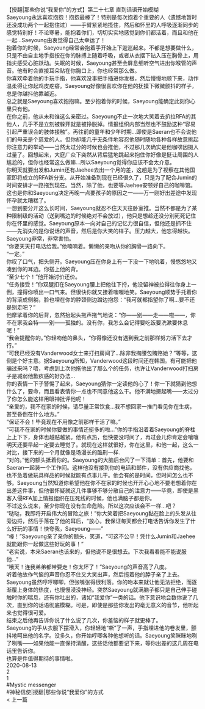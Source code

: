 【授翻|那些你说“我爱你”的方式】第二十七章 直到话语开始模糊<br/>
Saeyoung永远喜欢抱抱！抱抱最棒了！特别是每次抱着个重要的人（遗憾地暂时还没成功两个一起抱住过）——手臂紧紧地揽住，然后和怀里的人呼吸逐渐同步的感觉特别好！不论寒暑，能抱着你们，切切实实地感觉到你们都活着，而且和他在一起...Saeyoung由衷觉得自己太幸运了！<br/>
抱着你的时候，Saeyoung经常会抱着手开始上下逡巡起来。不都是想要做什么，只是不由自主地手指按在你的脉搏上随着呼吸，或者从衣摆下钻入压在胸骨上，用指尖感受心脏跃动。失眠的时候，Saeyoung甚至会屏息细听空气进出你喉管的声音。他有时会直接耳朵贴在你胸口上，你也经常那么做。<br/>
你喜欢牵着他的手玩手指，他喜欢没事把手插进你发根，然后慢慢地顺下来，动作温柔得让你起鸡皮疙瘩。Saeyoung好像很喜欢你在他的抚摸下微微颤抖的样子，总是你越抖他靠越近。<br/>
总之就是Saeyoung喜欢抱抱嘛。至少抱着你的时候，Saeyoung能确定此刻你心里只有他。<br/>
在你之前，他从未和谁这么亲密过。Saeyoung不止一次地大笑着去扒拉RFA的其他人，几乎不是立刻被躲开就是被挣脱掉。情报组织内部当然也不鼓励这种“容易引起严重误会的肢体接触”。再往前的童年和少年时期...即使是Saeran也不会说他们的母亲是个慈爱的人。但你却能几乎无条件地容忍他随时随地各种各样故意挑起你注意力的举动——当然太过分的时候也会推他，不过那几次确实是他咖啡因摄入过量了。回想起来，大庭广众下突然从背后猛地跳起来抱住你好像是挺让周围的人尴尬的，但你也经常这么做嘛...所以Saeyoung觉得你应该不会太介意。<br/>
你明天就要出发和Jumin还有Jaehee去出一个月的差，这趟是为了视察在其他国家即将成立的RFA新分支。从开始准备到现在已经很久了，只是为了配合Jumin的时间安排才一路拖到现在。当然，除了他，也要等Jaehee安顿好自己的咖啡馆。这也是你和Saeyoung决定再晚一点要孩子的原因之一——万一刚好出差途中发现怀孕就太糟糕了。<br/>
一想到要分开这么长时间，Saeyoung就忍不住天天往卧室推。当然不都是为了某种限制级的活动（送到嘴边的时候绝对不会放过），他只是想趁还没分别死死记住你在怀里的感觉。Saeyoung原本一向对自己的记忆力很自信，但他还是抓不住——先消失的是你说话的声音，然后是你大笑的样子。压力越大，他忘得越快。<br/>
Saeyoung非常，非常害怕。<br/>
“你要天天打电话给我。”他喃喃着。懒懒的亲吻从你的胸骨一路向下。<br/>
“一定。”<br/>
你叹了口气，把头侧开。Saeyoung压在你身上有一下没一下地吮着，慢悠悠地又凑到你的耳边。你搭上他的背。<br/>
“至少七个！”他开始讨价还价。<br/>
“任务接受！”你双腿扣在Saeyoung腰上把他往下捋，他没留神被拉得往你身上一倒，撞得你喷出一口气来。但很快你就又接着嗤嗤地笑。Saeyoung顺势手托着你的背滚成侧躺，脸也埋在你的脖颈侧边蹭边抱怨：“我可就都指望你了啊...要不还是别走吧？”<br/>
他摩挲着你的后背，忽然抬起头拖声拖气地说：“你——别——走——啦——，你不在家我会特——别——孤独的。没有你，我怎么会记得要吃饭要洗漱要休息呢！”<br/>
“我会提醒你的。”你轻吻他的鼻头，“你得像还没有遇到我之前那样努力活下去才行。”<br/>
“可我已经没有Vanderwood女士来打扫房间了...除非我掏腰包贿赂她？”等等，这倒是个好主意。据Saeyoung所知，Vanderwood这段时间还在韩国。有可能把他骗过来吗？唔，考虑到上次他拖他出了那么个的任务，也许让Vanderwood打扫房子是减弱他歉疚感的好办法...<br/>
你的表情一下子警惕了起来，Saeyoung猜你一定读他的心了！你一下就猜到他想什么了，要命，而且看表情你一点也不同意他这么干。他不满地撅起嘴——太过分了你怎么能这样用眼神批评他呢！<br/>
“亲爱的，我不在家的时候，请尽量正常饮食...我不想回家一推门看见你在生病，甚至昏倒在什么地方。”<br/>
“保证不会！毕竟现在不用像之前那样干活了嘛。”<br/>
“可我不在家的时候你要做的事情还挺多的啦...”你的手指沿着着Saeyoung的脊柱上上下下，身体也越贴越紧。他有点热，但快要没时间了，再过会儿你肯定会嚷嚷明天还要早起一定要去睡觉了。就现在这样就很好，你在这里，和他一起，这么一对比，接下来的一个月就像是场漫长的酷刑一样.<br/>
“对的。”他的额头抵着你的。Saeyoung的大脑后台闪了一下清单：首先，他要和Saeran一起装一个工作间。这样他没有接到你的电话和邮件，没有供应商找他，也不急着做玩具样品的时候就能有点事儿干。他会有的是时间，但时间怎么也不够。Saeyoung当然知道你希望他在你不在家的时候也开开心心地不要老想着你在出差这件事，但他很怀疑就这几件事够不够分散自己的注意力——毕竟，即使是黑客入侵RFA加上情报组织在压死线的时候，他也满脑子都是你。<br/>
不过这么说来，至少你现在没有生命危险。所以这次应该会不一样...吧？<br/>
“哒哒，我即将开启伟大的冒险之旅！”你大笑着把Saeyoung黏在脸上的头发从往旁边捋，然后手落在了他的耳后，“放心，我保证每天都会打电话告诉你发生了什么好玩的事情！快夸我，Saeyoung——”<br/>
“棒！”Saeyoung亲了亲你的额头，笑道，“可这不公平！凭什么Jumin和Jaehee就能跟你一起做这些好玩的事！”<br/>
“老实说，本来Saeran也该来的，但他说不是很想去。下次我看看能不能说服他...”<br/>
“哦天！连我弟弟都带要走！你太坏了！”Saeyoung的声音高了八度。<br/>
听着他故作气恼的声音你忍不住又大笑出声，然后揽着他的脖子亲了上去。Saeyoung虽然哼哼唧唧，但张嘴张得很利落。你的吻本来就让他无法拒绝，而逐渐覆上身体的热度，也慢慢浸没神经。突然Saeyoung就满脑子都只是自己伸手碰触时你的喘息，还有你吐出的，诸如“我爱你”一类的话。他下意识地会数你说了几次，直到你的话语彻底模糊。可是，即使是那些你发出的毫无意义的音节，他听起来也觉得很可爱。<br/>
结束之后他再告诉你说了什么说了几次，你羞恼的样子就更棒了。<br/>
Saeyoung的手从衣服下摆滑入，你轻轻地“嘶”了一声，手指埋进他的卷发里，颤抖地呵出他的名字。没多久，你开始哼唧各种他想听的话。Saeyoung笑眯眯地咧了咧嘴——如果他能一直保持清醒，这些话他都要记下来，等你出差的这几周在电话里告诉你。<br/>
也算是件值得期待的事情啦。<br/>
2020-08-13<br/>
2<br/>
1<br/>
#Mystic messenger<br/>
#神秘信使|授翻|那些你说“我爱你”的方式<br/>
< 上一篇<br/>

